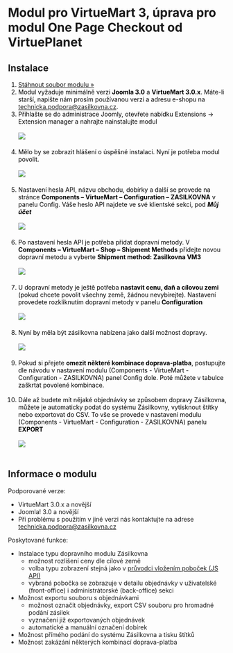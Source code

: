 <h1>Modul pro VirtueMart 3, úprava pro modul One Page Checkout od VirtuePlanet</h1>
<h2>Instalace</h2>
<ol style="color: black; ">
  <li><a href="https://github.com/Zasilkovna/virtuemart3/archive/VirtuePlanetOPC.zip">Stáhnout soubor modulu »</a></li>
  <li>Modul vyžaduje minimálně verzi <b>Joomla 3.0</b> a <b>VirtueMart 3.0.x</b>. Máte-li starší, napište nám prosím používanou verzi a adresu e-shopu na <a href="mailto:technicka.podpora@zasilkovna.cz">technicka.podpora@zasilkovna.cz</a>.</li>
  <li>
    Přihlašte se do administrace Joomly, otevřete nabídku Extensions -> Extension manager a nahrajte nainstalujte modul<br><br>
    <a href="https://cloud.githubusercontent.com/assets/11771520/9033047/5410b934-39c4-11e5-8335-ba934bc9cf7c.png"><img src="https://cloud.githubusercontent.com/assets/11771520/9033047/5410b934-39c4-11e5-8335-ba934bc9cf7c.png"></a><br><br>
  </li>
  <li>
    Mělo by se zobrazit hlášení o úspěšné instalaci. Nyní je potřeba modul povolit.<br><br>
    <a href="https://cloud.githubusercontent.com/assets/11771520/9033152/11e93936-39c5-11e5-976c-d65d15f0b644.png"><img src="https://cloud.githubusercontent.com/assets/11771520/9033152/11e93936-39c5-11e5-976c-d65d15f0b644.png"></a>
    <br><br>
  </li>
  <li>
    Nastavení hesla API, názvu obchodu, dobírky a další se provede na stránce <b>Components – VirtueMart – Configuration – ZASILKOVNA</b> v panelu Config. Váše heslo API najdete ve své klientské sekci, pod <strong><em>Můj účet</em></strong><br><br>
    <a href="https://cloud.githubusercontent.com/assets/11771520/9033470/8035128c-39c7-11e5-81c1-f88fa906f5ad.png"><img src="https://cloud.githubusercontent.com/assets/11771520/9033470/8035128c-39c7-11e5-81c1-f88fa906f5ad.png"></a><br><br>
  </li>  
  <li>
    Po nastavení hesla API je potřeba přidat dopravní metody. V <b>Components – VirtueMart – Shop – Shipment Methods</b> přidejte novou dopravní metodu a vyberte <b>Shipment method: Zasilkovna VM3</b><br><br>
    <a href="https://cloud.githubusercontent.com/assets/11771520/9033592/f5afc4b6-39c8-11e5-8415-7778fd07601b.png"><img src="https://cloud.githubusercontent.com/assets/11771520/9033592/f5afc4b6-39c8-11e5-8415-7778fd07601b.png"></a><br><br>
  </li>
  <li>
    U dopravní metody je ještě potřeba <b>nastavit cenu, daň a cílovou zemi</b> (pokud chcete povolit všechny země, žádnou nevybírejte). Nastavení provedete rozkliknutím dopravní metody v panelu <b>Configuration</b><br><br>
    <a href="https://cloud.githubusercontent.com/assets/11771520/9033594/f781f296-39c8-11e5-837d-d929255e1653.png"><img src="https://cloud.githubusercontent.com/assets/11771520/9033594/f781f296-39c8-11e5-837d-d929255e1653.png"></a><br><br>
  </li>
  <li>
    Nyní by měla být zásilkovna nabízena jako další možnost dopravy.   <br><br>
    <a href="https://cloud.githubusercontent.com/assets/11771520/9033596/f96466b6-39c8-11e5-91c2-deffb26fa703.png"><img src="https://cloud.githubusercontent.com/assets/11771520/9033596/f96466b6-39c8-11e5-91c2-deffb26fa703.png"></a><br><br>
  </li>
  <li>
    Pokud si přejete <b>omezit některé kombinace doprava-platba</b>, postupujte dle návodu v nastavení modulu (Components - VirtueMart - Configuration - ZASILKOVNA) panel Config dole. Poté můžete v tabulce zaškrtat povolené kombinace.<br><br>
  </li>  
  <li>
    Dále až budete mít nějaké objednávky se způsobem dopravy Zásilkovna, můžete je automaticky podat do systému Zásilkovny, vytisknout štítky nebo exportovat do CSV. To vše se provede v nastavení modulu (Components - VirtueMart - Configuration - ZASILKOVNA) panelu <b>EXPORT</b><br><br>
    <a href="https://cloud.githubusercontent.com/assets/11771520/9033598/fb3b509e-39c8-11e5-952a-5f400c8ba3d4.png"><img src="https://cloud.githubusercontent.com/assets/11771520/9033598/fb3b509e-39c8-11e5-952a-5f400c8ba3d4.png"></a><br><br>
  </li>
</ol>
<h2>Informace o modulu</h2>
<p>Podporované verze:</p>
<ul>
  <li>VirtueMart 3.0.x a novější</li>
  <li>Joomla! 3.0 a novější</li>
  <li>Při problému s použitím v jiné verzi nás kontaktujte na adrese <a href="mailto:technicka.podpora@zasilkovna.cz">technicka.podpora@zasilkovna.cz</a></li>
</ul>
<p>Poskytované funkce:</p>
<ul>
  <li>Instalace typu dopravního modulu Zásilkovna
    <ul>
      <li>možnost rozlišení ceny dle cílové země</li>
      <li>volba typu zobrazení stejná jako v <a href="http://www.zasilkovna.cz/pristup-k-pobockam/pruvodce">průvodci vložením poboček (JS API)</a></li>
      <li>vybraná pobočka se zobrazuje v detailu objednávky v uživatelské (front-office) i administrátorské (back-office) sekci</li>
    </ul>
  </li>
  <li>Možnost exportu souboru s objednávkami
    <ul>
      <li>možnost označit objednávky, export CSV souboru pro hromadné podání zásilek</li>
      <li>vyznačení již exportovaných objednávek</li>
      <li>automatické a manuální označení dobírek</li>
    </ul>
  </li>
  <li>Možnost přímého podání do systému Zásilkovna a tisku štítků</li>  
  <li>Možnost zakázání některých kombinací doprava-platba</li>  
</ul>
